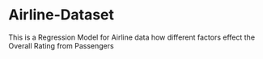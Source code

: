 # Airline-Dataset
This is a Regression Model for Airline data how different factors effect the Overall Rating from Passengers
